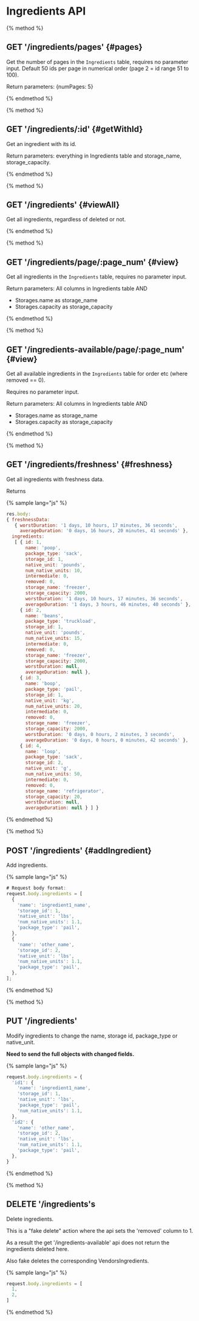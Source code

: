 # Ingredients API

{% method %}
## GET '/ingredients/pages' {#pages}

Get the number of pages in the `Ingredients` table, requires no parameter input. Default 50 ids per page in numerical order (page 2 = id range 51 to 100).

Return parameters:
{numPages: 5}

{% endmethod %}

{% method %}
## GET '/ingredients/:id' {#getWithId}

Get an ingredient with its id.

Return parameters:
everything in Ingredients table and storage_name, storage_capacity.

{% endmethod %}

{% method %}
## GET '/ingredients' {#viewAll}

Get all ingredients, regardless of deleted or not.

{% endmethod %}

{% method %}
## GET '/ingredients/page/:page_num' {#view}

Get all ingredients in the `Ingredients` table, requires no parameter input.

Return parameters:
All columns in Ingredients table AND
- Storages.name as storage_name
- Storages.capacity as storage_capacity

{% endmethod %}

{% method %}
## GET '/ingredients-available/page/:page_num' {#view}

Get all available ingredients in the `Ingredients` table for order etc (where removed == 0).

Requires no parameter input.

Return parameters:
All columns in Ingredients table AND
- Storages.name as storage_name
- Storages.capacity as storage_capacity

{% endmethod %}

{% method %}
## GET '/ingredients/freshness' {#freshness}

Get all ingredients with freshness data.

Returns

{% sample lang="js" %}
```js
res.body:
{ freshnessData:
   { worstDuration: '1 days, 10 hours, 17 minutes, 36 seconds',
     averageDuration: '0 days, 16 hours, 20 minutes, 41 seconds' },
  ingredients:
   [ { id: 1,
       name: 'poop',
       package_type: 'sack',
       storage_id: 1,
       native_unit: 'pounds',
       num_native_units: 10,
       intermediate: 0,
       removed: 0,
       storage_name: 'freezer',
       storage_capacity: 2000,
       worstDuration: '1 days, 10 hours, 17 minutes, 36 seconds',
       averageDuration: '1 days, 3 hours, 46 minutes, 40 seconds' },
     { id: 2,
       name: 'beans',
       package_type: 'truckload',
       storage_id: 1,
       native_unit: 'pounds',
       num_native_units: 15,
       intermediate: 0,
       removed: 0,
       storage_name: 'freezer',
       storage_capacity: 2000,
       worstDuration: null,
       averageDuration: null },
     { id: 3,
       name: 'boop',
       package_type: 'pail',
       storage_id: 1,
       native_unit: 'kg',
       num_native_units: 20,
       intermediate: 0,
       removed: 0,
       storage_name: 'freezer',
       storage_capacity: 2000,
       worstDuration: '0 days, 0 hours, 2 minutes, 3 seconds',
       averageDuration: '0 days, 0 hours, 0 minutes, 42 seconds' },
     { id: 4,
       name: 'loop',
       package_type: 'sack',
       storage_id: 2,
       native_unit: 'g',
       num_native_units: 50,
       intermediate: 0,
       removed: 0,
       storage_name: 'refrigerator',
       storage_capacity: 20,
       worstDuration: null,
       averageDuration: null } ] }
```

{% endmethod %}

{% method %}
## POST '/ingredients' {#addIngredient}

Add ingredients.

{% sample lang="js" %}
```js
# Request body format:
request.body.ingredients = [
  {
    'name': 'ingredient1_name',
    'storage_id': 1,
    'native_unit': 'lbs',
    'num_native_units': 1.1,
    'package_type': 'pail',
  },
  {
    'name': 'other_name',
    'storage_id': 2,
    'native_unit': 'lbs',
    'num_native_units': 1.1,
    'package_type': 'pail',
  },
];
```

{% endmethod %}

{% method %}
## PUT '/ingredients'

Modify ingredients to change the name, storage id, package_type or native_unit.

**Need to send the full objects with changed fields.**

{% sample lang="js" %}
```js
request.body.ingredients = {
  'id1': {
    'name': 'ingredient1_name',
    'storage_id': 1,
    'native_unit': 'lbs',
    'package_type': 'pail',
    'num_native_units': 1.1,
  },
  'id2': {
    'name': 'other_name',
    'storage_id': 2,
    'native_unit': 'lbs',
    'num_native_units': 1.1,
    'package_type': 'pail',
  },
}
```
{% endmethod %}

{% method %}
## DELETE '/ingredients's

Delete ingredients.

This is a "fake delete" action where the api sets the 'removed' column to 1.

As a result the get '/ingredients-available' api does not return the ingredients deleted here.

Also fake deletes the corresponding VendorsIngredients.

{% sample lang="js" %}
```js
request.body.ingredients = [
  1,
  2,
]
```
{% endmethod %}